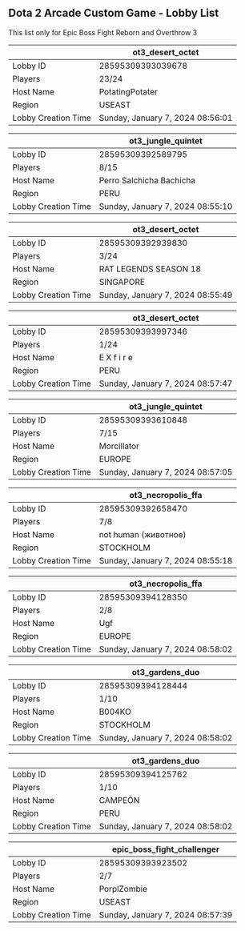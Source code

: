 ## Dota 2 Arcade Custom Game - Lobby List

This list only for Epic Boss Fight Reborn and Overthrow 3

|  | ot3_desert_octet |
| ------ | ------ |
| Lobby ID | 28595309393039678 |
| Players | 23/24 |
| Host Name | PotatingPotater |
| Region | USEAST |
| Lobby Creation Time | Sunday, January 7, 2024 08:56:01 |


|  | ot3_jungle_quintet |
| ------ | ------ |
| Lobby ID | 28595309392589795 |
| Players | 8/15 |
| Host Name | Perro Salchicha Bachicha |
| Region | PERU |
| Lobby Creation Time | Sunday, January 7, 2024 08:55:10 |


|  | ot3_desert_octet |
| ------ | ------ |
| Lobby ID | 28595309392939830 |
| Players | 3/24 |
| Host Name | RAT LEGENDS SEASON 18 |
| Region | SINGAPORE |
| Lobby Creation Time | Sunday, January 7, 2024 08:55:49 |


|  | ot3_desert_octet |
| ------ | ------ |
| Lobby ID | 28595309393997346 |
| Players | 1/24 |
| Host Name | E X f i r e |
| Region | PERU |
| Lobby Creation Time | Sunday, January 7, 2024 08:57:47 |


|  | ot3_jungle_quintet |
| ------ | ------ |
| Lobby ID | 28595309393610848 |
| Players | 7/15 |
| Host Name | Morcillator |
| Region | EUROPE |
| Lobby Creation Time | Sunday, January 7, 2024 08:57:05 |


|  | ot3_necropolis_ffa |
| ------ | ------ |
| Lobby ID | 28595309392658470 |
| Players | 7/8 |
| Host Name | not human (животное) |
| Region | STOCKHOLM |
| Lobby Creation Time | Sunday, January 7, 2024 08:55:18 |


|  | ot3_necropolis_ffa |
| ------ | ------ |
| Lobby ID | 28595309394128350 |
| Players | 2/8 |
| Host Name | Ugf |
| Region | EUROPE |
| Lobby Creation Time | Sunday, January 7, 2024 08:58:02 |


|  | ot3_gardens_duo |
| ------ | ------ |
| Lobby ID | 28595309394128444 |
| Players | 1/10 |
| Host Name | B004KO |
| Region | STOCKHOLM |
| Lobby Creation Time | Sunday, January 7, 2024 08:58:02 |


|  | ot3_gardens_duo |
| ------ | ------ |
| Lobby ID | 28595309394125762 |
| Players | 1/10 |
| Host Name | CAMPEÓN |
| Region | PERU |
| Lobby Creation Time | Sunday, January 7, 2024 08:58:02 |


|  | epic_boss_fight_challenger |
| ------ | ------ |
| Lobby ID | 28595309393923502 |
| Players | 2/7 |
| Host Name | PorplZombie |
| Region | USEAST |
| Lobby Creation Time | Sunday, January 7, 2024 08:57:39 |


